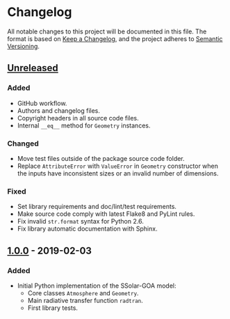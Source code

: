 # Changelog

All notable changes to this project will be documented in this file.
The format is based on [Keep a Changelog], and the project adheres to
[Semantic Versioning].

[Keep a Changelog]:
https://keepachangelog.com/en/1.0.0/
[Semantic Versioning]:
https://semver.org/spec/v2.0.0.html


## [Unreleased]

### Added
- GitHub workflow.
- Authors and changelog files.
- Copyright headers in all source code files.
- Internal `__eq__` method for `Geometry` instances.

### Changed
- Move test files outside of the package source code folder.
- Replace `AttributeError` with `ValueError` in `Geometry` constructor
  when the inputs have inconsistent sizes or an invalid number of
  dimensions.

### Fixed
- Set library requirements and doc/lint/test requirements.
- Make source code comply with latest Flake8 and PyLint rules.
- Fix invalid `str.format` syntax for Python 2.6.
- Fix library automatic documentation with Sphinx.

## [1.0.0] - 2019-02-03

### Added
- Initial Python implementation of the SSolar-GOA model:
  - Core classes `Atmosphere` and `Geometry`.
  - Main radiative transfer function `radtran`.
  - First library tests.


[Unreleased]:
https://github.com/molinav/solo/compare/v1.0.0...develop
[1.0.0]:
https://github.com/molinav/solo/tree/v1.0.0

[CVE-2021-33430]:
https://nvd.nist.gov/vuln/detail/CVE-2021-33430
